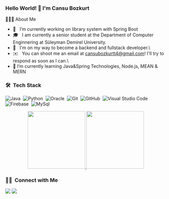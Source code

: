 ### Hello World! 👋 I'm Cansu Bozkurt

👨🏻‍💻  About Me

- 🔭 &nbsp; I’m currently working on library system with Spring Boot
- 🎓 &nbsp; I am currently a senior student at the Department of Computer Enginnering at Süleyman Demirel University.
- 🌱 &nbsp; I'm on my way to become a backend and fullstack developer.\
- ✉️ &nbsp;  You can shoot me an email at cansubozkurtt4@gmail.com! I'll try to respond as soon as I can.\
- 🌱 I’m currently learning Java&Spring Technologies, Node.js, MEAN & MERN


### 🛠 &nbsp;Tech Stack
![Java](https://img.shields.io/badge/Java-orange?logo=java)&nbsp;
![Python](https://img.shields.io/badge/-Python-05122A?style=flat&logo=python)&nbsp;
![Oracle](https://img.shields.io/badge/Oracle-%20-red?logo=oracle)&nbsp;
![Git](https://img.shields.io/badge/-Git-05122A?style=flat&logo=git)&nbsp;
![GitHub](https://img.shields.io/badge/-GitHub-05122A?style=flat&logo=github)&nbsp;
![Visual Studio Code](https://img.shields.io/badge/-Visual%20Studio%20Code-05122A?style=flat&logo=visual-studio-code&logoColor=007ACC)&nbsp;
![Firebase](https://img.shields.io/badge/firebase-%23039BE5.svg?&style=flat&logo=firebase)&nbsp;
![MySql](https://img.shields.io/badge/mysql-%2300f.svg?&style=flat&logo=mysql&logoColor=white)&nbsp;



<p align="center">
<a href="https://github.com/cansubzkrt">
  <img height="180em" src="https://github-readme-stats-eight-theta.vercel.app/api?username=cansubzkrt&show_icons=true&theme=algolia&include_all_commits=true&count_private=true"/>
  <img height="180em" src="https://github-readme-stats-eight-theta.vercel.app/api/top-langs/?username=cansubzkrt&layout=compact&langs_count=8&theme=algolia"/>
</a>
</p>

### 🤝🏻 &nbsp;Connect with Me

<p align="center">

<a href="https://www.linkedin.com/in/cansubozkurtt//"><img src="https://img.shields.io/badge/-Cansu%20Bozkurt-0077B5?style=flat&logo=Linkedin&logoColor=white"/></a>
<a href="mailto:cansubozkurtt4@gmail.com"><img src="https://img.shields.io/badge/-cansubozkurtt4@gmail.com-D14836?style=flat&logo=Gmail&logoColor=white"/></a>
</p>
